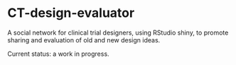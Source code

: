 CT-design-evaluator
===================

A social network for clinical trial designers, using RStudio shiny, to promote sharing and evaluation of old and new design ideas.

Current status: a work in progress. 
